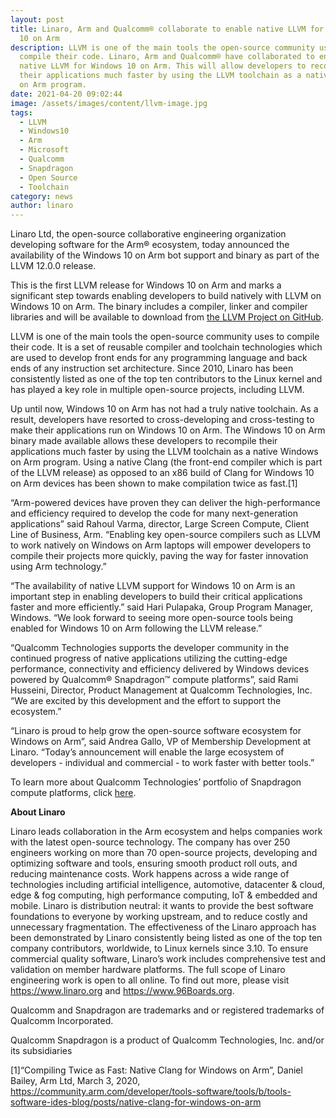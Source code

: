 ```yaml
---
layout: post
title: Linaro, Arm and Qualcomm® collaborate to enable native LLVM for Windows
  10 on Arm
description: LLVM is one of the main tools the open-source community uses to
  compile their code. Linaro, Arm and Qualcomm® have collaborated to enable
  native LLVM for Windows 10 on Arm. This will allow developers to recompile
  their applications much faster by using the LLVM toolchain as a native Windows
  on Arm program.
date: 2021-04-20 09:02:44
image: /assets/images/content/llvm-image.jpg
tags:
  - LLVM
  - Windows10
  - Arm
  - Microsoft
  - Qualcomm
  - Snapdragon
  - Open Source
  - Toolchain
category: news
author: linaro
---
```

Linaro Ltd, the open-source collaborative engineering organization developing software for the Arm® ecosystem, today announced the availability of the Windows 10 on Arm bot support and binary as part of the LLVM 12.0.0 release. 

This is the first LLVM release for Windows 10 on Arm and marks a significant step towards enabling developers to build natively with LLVM on Windows 10 on  Arm. The binary includes a compiler, linker and compiler libraries and will be available to download from [the LLVM Project on GitHub](https://github.com/llvm/llvm-project/releases).

LLVM is one of the main tools the open-source community uses to compile their code. It is a set of reusable compiler and toolchain technologies which are used to develop front ends for any programming language and back ends of any instruction set architecture. Since 2010, Linaro has been consistently listed as one of the top ten contributors to the Linux kernel and has played a key role in multiple open-source projects, including LLVM.

Up until now, Windows 10 on Arm has not had a truly native toolchain. As a result, developers have resorted to cross-developing and cross-testing to make their applications run on Windows 10 on Arm. The Windows 10 on Arm binary made available allows these developers to recompile their applications much faster by using the LLVM toolchain as a native Windows on Arm program. Using a native Clang (the front-end compiler which is part of the LLVM release) as opposed to an x86 build of Clang for Windows 10 on Arm devices has been shown to make compilation twice as fast.\[1]

“Arm-powered devices have proven they can deliver the high-performance and efficiency required to develop the code for many next-generation applications” said Rahoul Varma, director, Large Screen Compute, Client Line of Business, Arm. “Enabling key open-source compilers such as LLVM to work natively on Windows on Arm laptops will empower developers to compile their projects more quickly, paving the way for faster innovation using Arm technology.”

“The availability of native LLVM support for Windows 10 on Arm is an important step in enabling developers to build their critical applications faster and more efficiently.” said Hari Pulapaka, Group Program Manager, Windows. “We look forward to seeing more open-source tools being enabled for Windows 10 on Arm following the LLVM release.”

“Qualcomm Technologies supports the developer community in the continued progress of native applications utilizing the cutting-edge performance, connectivity and efficiency delivered by Windows devices powered by Qualcomm® Snapdragon™ compute platforms”, said Rami Husseini, Director, Product Management at Qualcomm Technologies, Inc. “We are excited by this development and the effort to support the ecosystem.”

“Linaro is proud to help grow the open-source software ecosystem for Windows on Arm”, said Andrea Gallo, VP of Membership Development at Linaro. “Today’s announcement will enable the large ecosystem of developers - individual and commercial - to work faster with better tools.”

To learn more about Qualcomm Technologies’ portfolio of Snapdragon compute platforms, click [here](https://www.qualcomm.com/products/mobile-computing/mobile-pcs).

**About Linaro** 

Linaro leads collaboration in the Arm ecosystem and helps companies work with the latest open-source technology. The company has over 250 engineers working on more than 70 open-source projects, developing and optimizing software and tools, ensuring smooth product roll outs, and reducing maintenance costs. Work happens across a wide range of technologies including artificial intelligence, automotive, datacenter & cloud, edge & fog computing, high performance computing, IoT & embedded and mobile. Linaro is distribution neutral: it wants to provide the best software foundations to everyone by working upstream, and to reduce costly and unnecessary fragmentation. The effectiveness of the Linaro approach has been demonstrated by Linaro consistently being listed as one of the top ten company contributors, worldwide, to Linux kernels since 3.10. To ensure commercial quality software, Linaro’s work includes comprehensive test and validation on member hardware platforms. The full scope of Linaro engineering work is open to all online. To find out more, please visit <https://www.linaro.org> and <https://www.96Boards.org>.

Qualcomm and Snapdragon are trademarks and or registered trademarks of Qualcomm Incorporated.

Qualcomm Snapdragon is a product of Qualcomm Technologies, Inc. and/or its subsidiaries

\[1]“Compiling Twice as Fast: Native Clang for Windows on Arm”, Daniel Bailey, Arm Ltd, March 3, 2020, <https://community.arm.com/developer/tools-software/tools/b/tools-software-ides-blog/posts/native-clang-for-windows-on-arm>
